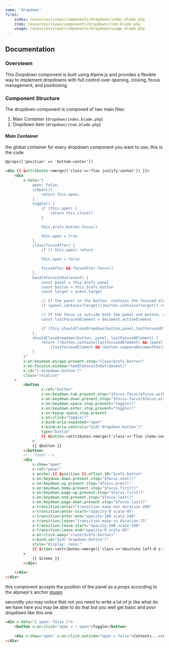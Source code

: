 ```yaml
---
name: 'dropdown'
files:
    index: resources/views/components/dropdown/index.blade.php
    item: resources/views/components/dropdown/item.blade.php
    usage: resources/views/components/dropdown/usage.blade.php
---
```



## Documentation

### Overviewn
This *Dropdown* component is built using Alpine.js and provides a flexible way to implement dropdowns with full control over opening, closing, focus management, and positioning.

### Component Structure
The dropdown component is composed of two main files: 
1. Main Container (``dropdown/index.blade.php``) 
2. Dropdown Item (``dropdown/item.blade.php``) 

#### Main Container 

the global container for every dropdown component you want to use, this is the code 

```html
@props(['position' => 'bottom-center'])

<div {{ $attributes->merge(['class'=>'flex justify-center']) }}>
    <div
        x-data="{
            open: false,
            isOpen(){
                return this.open;
            },
            toggle() {
                if (this.open) {
                    return this.close()
                }

                this.$refs.button.focus()

                this.open = true
            },
            close(focusAfter) {
                if (! this.open) return

                this.open = false

                focusAfter && focusAfter.focus()
            },
            handleFocusInOut(event) {
                const panel = this.$refs.panel
                const button = this.$refs.button
                const target = event.target

                // If the panel or the button  contains the focused element, do nothing
                if (panel.contains(target)||button.contains(target)) return;

                // If the focus is outside both the panel and button, check DOM order
                const lastFocusedElement = document.activeElement

                if (this.shouldCloseDropdown(button,panel,lastFocusedElement)) this.close(button);
            },
            shouldCloseDropdown(button, panel, lastFocusedElement) {
                return (!button.contains(lastFocusedElement) && !panel.contains(lastFocusedElement)) &&
                    (lastFocusedElement && (button.compareDocumentPosition(lastFocusedElement) & Node.DOCUMENT_POSITION_FOLLOWING));
            }
        }"
        x-on:keydown.escape.prevent.stop="close($refs.button)"
        x-on:focusin.window="handleFocusInOut($event)"
        x-id="['dropdown-button']"
        class="relative"
    >
        <button
                x-ref="button"
                x-on:keydown.tab.prevent.stop="$focus.focus($focus.within($refs.panel).getFirst())"
                x-on:keydown.down.prevent.stop="$focus.focus($focus.within($refs.panel).getFirst())"
                x-on:keydown.space.stop.prevent="toggle()"
                x-on:keydown.enter.stop.prevent="toggle()"
                x-on:keyup.space.stop.prevent
                x-on:click="toggle()"
                x-bind:aria-expanded="open"
                x-bind:aria-controls="$id('dropdown-button')"
                type="button"
                {{ $button->attributes->merge(['class'=>'flex items-center px-2 py-1 rounded-md']) }}
            >
            {{ $button }}
        </button>
        <!-- Panel -->
        <div 
            x-show="open"
            x-ref="panel"
            x-anchor.{{ $position }}.offset.10="$refs.button"
            x-on:keydown.down.prevent.stop="$focus.next()"
            x-on:keydown.up.prevent.stop="$focus.prev()"
            x-on:keydown.home.prevent.stop="$focus.first()"
            x-on:keydown.page-up.prevent.stop="$focus.first()"
            x-on:keydown.end.prevent.stop="$focus.last()"
            x-on:keydown.page-down.prevent.stop="$focus.last()"
            x-transition:enter="transition ease-out duration-200"
            x-transition:enter-start="opacity-0 scale-95"
            x-transition:enter-end="opacity-100 scale-100"
            x-transition:leave="transition ease-in duration-75"
            x-transition:leave-start="opacity-100 scale-100"
            x-transition:leave-end="opacity-0 scale-95"
            x-on:click.away="close($refs.button)"
            x-bind:id="$id('dropdown-button')"
            style="display: none;"
            {{ $items->attributes->merge(['class'=>'absolute left-0 z-10 py-3 px-1 max-w-96  rounded-md shadow-md px-2 py-3  backdrop-blur-xl border border-white/15']) }}
        >
            {{ $items }}
        </div>
        
    </div>
</div>
```
this component accepts the position of the panel as a props according to the alpinejs's anchor [plugin](https://alpinejs.dev/plugins/anchor#positioning) 

secondly you may notice that not you need to write a lot of js like what do we have here you may be able to do that but you well get basic and poor dropdown like this one 

```html
<div x-data="{ open: false }">
    <button x-on:click="open = ! open">Toggle</button>
 
    <div x-show="open" x-on:click.outside="open = false">Contents...</div>
</div>
```